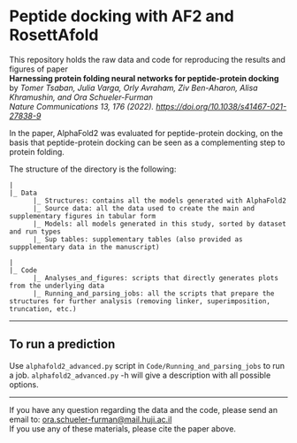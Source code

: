 # Peptide docking with AF2 and RosettAfold  
This repository holds the raw data and code for reproducing the results and figures of paper  
**Harnessing protein folding neural networks for peptide-protein docking**  
by *Tomer Tsaban, Julia Varga, Orly Avraham, Ziv Ben-Aharon, Alisa Khramushin, and Ora Schueler-Furman*  
*Nature Communications 13, 176 (2022). https://doi.org/10.1038/s41467-021-27838-9*  

In the paper, AlphaFold2 was evaluated for peptide-protein docking, on the basis that peptide-protein docking can be seen as a complementing step to protein folding.   

The structure of the directory is the following:   

```  
|
|_ Data  
      |_ Structures: contains all the models generated with AlphaFold2  
      |_ Source data: all the data used to create the main and supplementary figures in tabular form
      |_ Models: all models generated in this study, sorted by dataset and run types
      |_ Sup tables: supplementary tables (also provided as suppplementary data in the manuscript)

|    
|_ Code  
      |_ Analyses_and_figures: scripts that directly generates plots from the underlying data  
      |_ Running_and_parsing_jobs: all the scripts that prepare the structures for further analysis (removing linker, superimposition, truncation, etc.)  
```  

___________  
## To run a prediction
Use `alphafold2_advanced.py` script in `Code/Running_and_parsing_jobs` to run a job. `alphafold2_advanced.py` -h will give a description with all possible options.

___________  
If you have any question regarding the data and the code, please send an email to: ora.schueler-furman@mail.huji.ac.il  
If you use any of these materials, please cite the paper above.
 
